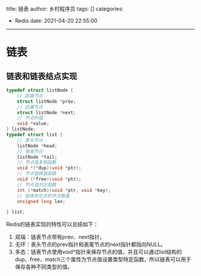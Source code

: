 title: 链表
author: 乡村程序员
tags: []
categories:
  - Redis
date: 2021-04-20 22:55:00
---
# 链表

## 链表和链表结点实现

```C
typedef struct listNode {
    // 前置节点
    struct listNode *prev;
    // 后置节点
    struct listNode *next;
    // 节点的值
    void *value;
} listNode;
typedef struct list {
    // 表头节点
    listNode *head;
    // 表尾节点
    listNode *tail;
    // 节点值复制函数
    void *(*dup)(void *ptr);
    // 节点值释放函数
    void (*free)(void *ptr);
    // 节点值对比函数
    int (*match)(void *ptr, void *key);
    // 链表所包含的节点数量
    unsigned long len;

} list;
```

Redis的链表实现的特性可以总结如下：  
1. 双端：链表节点带有prev、next指针。  
2. 无环：表头节点的prev指针和表尾节点的next指针都指向NULL。  
3. 多态：链表节点使用void\*指针来保存节点的值，并且可以通过list结构的dup、free、match三个属性为节点值设置类型特定函数，所以链表可以用于保存各种不同类型的值。


